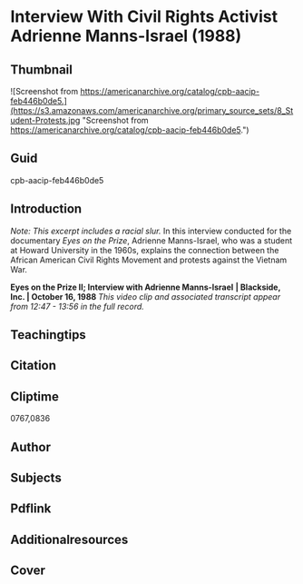 # Interview With Civil Rights Activist Adrienne Manns-Israel (1988)

## Thumbnail

![Screenshot from https://americanarchive.org/catalog/cpb-aacip-feb446b0de5.](https://s3.amazonaws.com/americanarchive.org/primary_source_sets/8_Student-Protests.jpg "Screenshot from https://americanarchive.org/catalog/cpb-aacip-feb446b0de5.")

## Guid
cpb-aacip-feb446b0de5

## Introduction

*Note: This excerpt includes a racial slur.* In this interview conducted for the documentary *Eyes on the Prize*, Adrienne Manns-Israel, who was a student at Howard University in the 1960s, explains the connection between the African American Civil Rights Movement and protests against the Vietnam War. 

<b>Eyes on the Prize II; Interview with Adrienne Manns-Israel</b>
<b>| Blackside, Inc. | October 16, 1988 </b>
<i>This video clip and associated transcript appear from 12:47 - 13:56 in the full record.</i>

## Teachingtips

## Citation

## Cliptime

0767,0836

## Author
## Subjects
## Pdflink
## Additionalresources
## Cover
